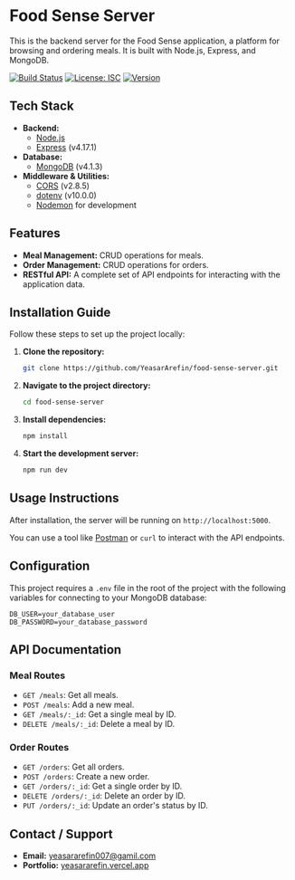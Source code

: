 # Food Sense Server

This is the backend server for the Food Sense application, a platform for browsing and ordering meals. It is built with Node.js, Express, and MongoDB.

[![Build Status](https://img.shields.io/badge/build-passing-brightgreen)](https://example.com)
[![License: ISC](https://img.shields.io/badge/License-ISC-blue.svg)](https://opensource.org/licenses/ISC)
[![Version](https://img.shields.io/badge/version-1.0.0-blue.svg)](https://example.com)

## Tech Stack

*   **Backend:**
    *   [Node.js](https://nodejs.org/)
    *   [Express](https://expressjs.com/) (v4.17.1)
*   **Database:**
    *   [MongoDB](https://www.mongodb.com/) (v4.1.3)
*   **Middleware & Utilities:**
    *   [CORS](https://www.npmjs.com/package/cors) (v2.8.5)
    *   [dotenv](https://www.npmjs.com/package/dotenv) (v10.0.0)
    *   [Nodemon](https://nodemon.io/) for development

## Features

*   **Meal Management:** CRUD operations for meals.
*   **Order Management:** CRUD operations for orders.
*   **RESTful API:** A complete set of API endpoints for interacting with the application data.

## Installation Guide

Follow these steps to set up the project locally:

1.  **Clone the repository:**
    ```bash
    git clone https://github.com/YeasarArefin/food-sense-server.git
    ```
2.  **Navigate to the project directory:**
    ```bash
    cd food-sense-server
    ```
3.  **Install dependencies:**
    ```bash
    npm install
    ```
4.  **Start the development server:**
    ```bash
    npm run dev
    ```

## Usage Instructions

After installation, the server will be running on `http://localhost:5000`.

You can use a tool like [Postman](https://www.postman.com/) or `curl` to interact with the API endpoints.

## Configuration

This project requires a `.env` file in the root of the project with the following variables for connecting to your MongoDB database:

```
DB_USER=your_database_user
DB_PASSWORD=your_database_password
```

## API Documentation

### Meal Routes

*   `GET /meals`: Get all meals.
*   `POST /meals`: Add a new meal.
*   `GET /meals/:_id`: Get a single meal by ID.
*   `DELETE /meals/:_id`: Delete a meal by ID.

### Order Routes

*   `GET /orders`: Get all orders.
*   `POST /orders`: Create a new order.
*   `GET /orders/:_id`: Get a single order by ID.
*   `DELETE /orders/:_id`: Delete an order by ID.
*   `PUT /orders/:_id`: Update an order's status by ID.

## Contact / Support

*   **Email:** [yeasararefin007@gamil.com](mailto:yeasararefin007@gamil.com)
*   **Portfolio:** [yeasararefin.vercel.app](https://yeasararefin.vercel.app)

